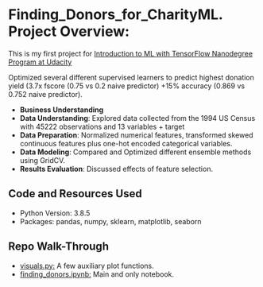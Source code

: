 # Finding_Donors_for_CharityML. Project Overview:
This is my first project for [Introduction to ML with TensorFlow Nanodegree Program at Udacity](https://www.udacity.com/course/intro-to-machine-learning-with-tensorflow-nanodegree--nd230)

Optimized several different supervised learners to predict highest donation yield (3.7x fscore (0.75 vs 0.2 naive predictor) +15% accuracy (0.869 vs 0.752 naive predictor). 
- **Business Understanding**
- **Data Understanding**: Explored data collected from the 1994 US Census with 45222 observations and 13 variables + target
- **Data Preparation**: Normalized numerical features, transformed skewed continuous features plus one-hot encoded categorical variables.
- **Data Modeling**: Compared and Optimized different ensemble methods using GridCV.
- **Results Evaluation**: Discussed effects of feature selection.


## Code and Resources Used
- Python Version: 3.8.5
- Packages: pandas, numpy, sklearn, matplotlib, seaborn


## Repo Walk-Through
- [visuals.py:](https://github.com/montsebenito/Finding_Donors_for_CharityML/blob/main/visuals.py) A few auxiliary plot functions.
- [finding_donors.ipynb:](https://github.com/montsebenito/Finding_Donors_for_CharityML/blob/main/finding_donors.ipynb) Main and only notebook.

